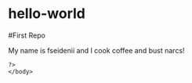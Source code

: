 # hello-world
#First Repo

My name is fseidenii and I cook coffee and bust narcs!
<!DOCTYPE html>
<html>
    <head>
		<title></title>
	</head>
	<body>
    <?php
     
    ?>
	</body>
</html>

